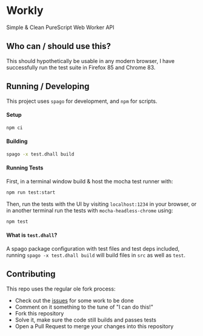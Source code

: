 # Workly
Simple & Clean PureScript Web Worker API

## Who can / should use this?
This should hypothetically be usable in any modern browser,
I have successfully run the test suite in Firefox 85 and Chrome 83.

## Running / Developing
This project uses `spago` for development, and `npm` for scripts.

#### Setup
```sh
npm ci
```

#### Building
```sh
spago -x test.dhall build
```

#### Running Tests
First, in a terminal window build & host the mocha test runner with:
```sh
npm run test:start
```

Then, run the tests with the UI by visiting `localhost:1234` in your browser,
or in another terminal run the tests with `mocha-headless-chrome` using:
```sh
npm test
```

#### What is `test.dhall`?
A spago package configuration with test files and test deps included,
running `spago -x test.dhall build` will build files in `src` as well as `test`.

## Contributing
This repo uses the regular ole fork process:
- Check out the [issues](https://www.github.com/cakekindel/purescript-workly/issues)
for some work to be done
- Comment on it something to the tune of "I can do this!"
- Fork this repository
- Solve it, make sure the code still builds and passes tests
- Open a Pull Request to merge your changes into this repository
